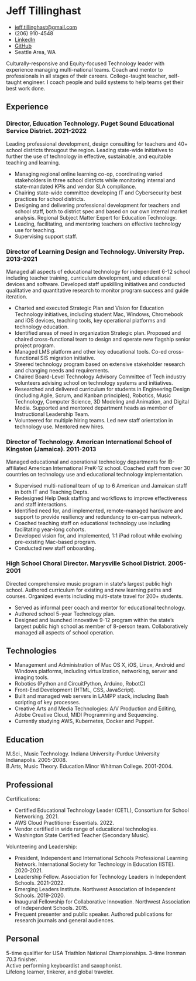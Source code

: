 <!-- The (first) h1 will be used as the <title> of the HTML page -->
# Jeff Tillinghast

<!-- The unordered list immediately after the h1 will be formatted on a single
line. It is intended to be used for contact details -->
- <jeff.tillinghast@gmail.com>
- (206) 910-4548
- [LinkedIn](https://www.linkedin.com/in/jeff-tillinghast-512a1637/)
- [GitHub](https://www.github.com/jeff-tillinghast)
- Seattle Area, WA

<!-- The paragraph after the h1 and ul and before the first h2 is optional. It
is intended to be used for a short summary. -->
Culturally-responsive and Equity-focused Technology leader with experience managing multi-national teams. Coach and mentor to professionals in all stages of their careers. College-taught teacher, self-taught engineer. I coach people and build systems to help teams get their best work done.

## Experience

<!-- You have to wrap the "left" and "right" half of these headings in spans by
hand -->
### <span>Director, Education Technology. Puget Sound Educational Service District.</span> <span>2021-2022</span>

Leading professional development, design consulting for teachers and 40+ school districts througout the region. Leading state-wide initiatives to further the use of technology in effective, sustainable, and equitable teaching and learning.  
 - Managing regional online learning co-op, coordinating varied stakeholders in three school districts while monitoring internal and state-mandated KPIs and vendor SLA compliance.
 - Chairing state-wide committee developing IT and Cybersecurity best practices for school districts.
 - Designing and delivering professional development for teachers and school staff, both to district spec and based on our own internal market analysis. Regional Subject Matter Expert for Education Technology.
 - Leading, facilitating, and mentoring teachers on effective technology use for teaching.
 - Supervising support staff.

### <span>Director of Learning Design and Technology. University Prep.</span> <span>2013-2021</span>
Managed all aspects of educational technology for independent 6-12 school including teacher training, curriculum development, and educational devices and software. Developed staff upskilling initiatives and conducted qualitative and quantitative research to monitor program success and guide iteration.  
 - Charted and executed Strategic Plan and Vision for Education Technology initiatives, including student Mac, Windows, Chromebook and iOS devices, teaching tools, key operational platforms and technology education.
 - Identified areas of need in organization Strategic plan. Proposed and chaired cross-functional team to design and operate new flagship senior project program.
 - Managed LMS platform and other key educational tools. Co-ed cross-functional SIS migration initiative.
 - Steered technology program based on extensive stakeholder research and changing needs and requirements.
 - Chaired Board-Level Technology Advisory Committee of Tech industry volunteers advising school on technology systems and initiatives.
 - Researched and delivered curriculum for students in Engineering Design (including Agile, Scrum, and	Kanban principles), Robotics, Music Technology, Computer Science, 3D Modeling and Animation, and Digital Media. Supported and mentored department heads as member of Instructional Leadership Team.
 - Volunteered for multiple hiring teams. Led new staff orientation in technology use. Mentored new hires.

### <span>Director of Technology. American International School of Kingston (Jamaica). </span> <span>2011-2013</span>
Managed educational and operational technology departments for IB-affiliated American International PreK-12 school. Coached staff from over 30 countries on technology use and educational technology implementation.  
 - Supervised multi-national team of up to 6 American and Jamaican staff in both IT and Teaching Depts.
 - Redesigned Help Desk staffing and workflows to improve effectiveness and staff interactions.
 - Identified need for, and implemented, remote-managed hardware and support to provide resiliency and redundancy to on-campus network.
 - Coached teaching staff on educational technology use including facilitating year-long cohorts.
 - Developed vision for, and implemented, 1:1 iPad rollout while evolving pre-existing Mac-based program.
 - Conducted new staff onboarding.

### <span>High School Choral Director. Marysville School District.</span> <span>2005-2001
Directed comprehensive music program in state's largest public high school. Authored curriculum for existing and new learning paths and courses. Organized events including multi-state travel for 200+ students.  
 - Served as informal peer coach and mentor for educational technology.
 - Authored school 5-year Technology plan.
 - Designed and launched innovative 9-12 program within the state’s largest public high school as member of 8-person team. Collaboratively managed all aspects of school operation.
 
## Technologies

 - Management and Administration of Mac OS X, iOS, Linux, Android and Windows platforms, including virtualization, networking, server and imaging tools. 
 - Robotics (Python and CircuitPython, Arduino, RobotC)
 - Front-End Development (HTML, CSS,  JavaScript). 
 - Built and managed web servers in LAMPP stack, including Bash scripting of key processes.
 - Creative Arts and Media Technologies: A/V Production and Editing, Adobe Creative Cloud, MIDI Programming and Sequencing.
 - Currently studying AWS, Kubernetes, Docker and Puppet.

## Education
 <span>M.Sci., Music Technology.</span> <span>Indiana University-Purdue University Indianapolis.</span> <span>2005-2008.</span>  
 <span>B.Arts, Music Theory. Education Minor</span> <span>Whitman College.</span> <span>2001-2004.</span>
 
## Professional
Certifications:
 - Certified Educational Technology Leader (CETL), Consortium for School Networking. 2021.
 - AWS Cloud Practitioner Essentials. 2022.
 - Vendor certified in wide range of educational technologies.
 - Washington State Certified Teacher (Secondary Music).  
	
Volunteering and Leadership:
 - President, Independent and International Schools Professional Learning Network. International Society for Technology in Education (ISTE). 2020-2021.
 - Leadership Fellow. Association for Technology Leaders in Independent Schools. 2021-2022.
 - Emerging Leaders Institute. Northwest Association of Independent Schools. 2019-2020.	
 - Inaugural Fellowship for Collaborative Innovation. Northwest Association of Independent Schools. 2015.
 - Frequent presenter and public speaker. Authored publications for research journals and general audiences.

## Personal
5-time qualifier for USA Triathlon National Championships. 3-time Ironman 70.3 finisher.  
Active performing keyboardist and saxophonist.  
Lifelong learner, tinkerer, and global traveler.
